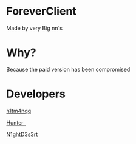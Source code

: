 # ForeverClient

Made by very Big nn`s

# Why?

Because the paid version has been compromised

# Developers

[h1tm4nqq](https://ru.namemc.com/profile/Shadow_Fiend)

[Hunter_](https://ru.namemc.com/profile/HunterEagle_)

[N1ghtD3s3rt](https://github.com/NightDesertOrig)
